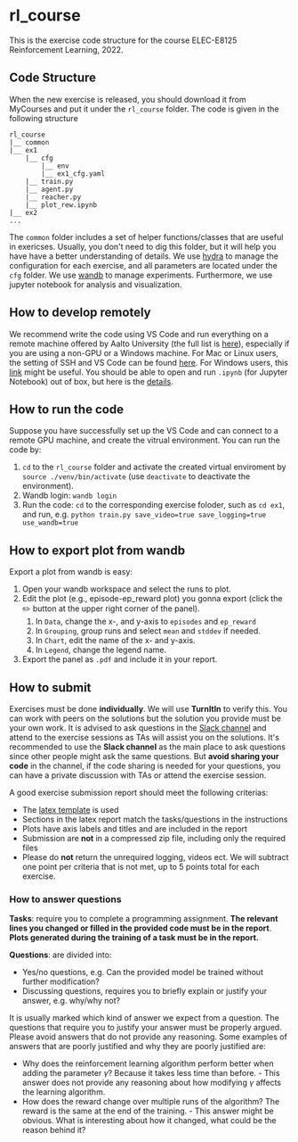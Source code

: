 # rl_course

This is the exercise code structure for the course ELEC-E8125 Reinforcement Learning, 2022.

## Code Structure
When the new exercise is released, you should download it from MyCourses and put it under the `rl_course` folder. The code is given in the following structure
```
rl_course
|__ common
|__ ex1
    |__ cfg
        |__ env
        |__ ex1_cfg.yaml
    |__ train.py
    |__ agent.py
    |__ reacher.py
    |__ plot_rew.ipynb
|__ ex2
...
```

The `common` folder includes a set of helper functions/classes that are useful in exericses. Usually, you don't need to dig this folder, but it will help you have have a better understanding of details.
We use [hydra](https://hydra.cc/) to manage the configuration for each exercise, and all parameters are located under the `cfg` folder. We use [wandb](https://docs.wandb.ai/) to manage experiments. Furthermore, we use jupyter notebook for analysis and visualization.

## How to develop remotely
We recommend write the code using VS Code and run everything on a remote machine offered by Aalto University (the full list is [here](https://www.aalto.fi/en/services/linux-computer-names-in-it-classrooms)), especially if you are using a non-GPU or a Windows machine. For Mac or Linux users, the setting of SSH and VS Code can be found [here](https://yi-zhao.notion.site/How-to-set-up-a-remote-machine-d31e799fe2014fc7b806a29f54c71f1b). For Windows users, this [link](https://code.visualstudio.com/docs/remote/wsl) might be useful. You should be able to open and run `.ipynb` (for Jupyter Notebook) out of box, but here is the [details](https://code.visualstudio.com/docs/datascience/jupyter-notebooks).

## How to run the code
Suppose you have successfully set up the VS Code and can connect to a remote GPU machine, and create the vitrual environment. You can run the code by:
1. `cd` to the `rl_course` folder and activate the created virtual enviroment by `source ./venv/bin/activate` (use `deactivate` to deactivate the environment).
2. Wandb login: `wandb login`
3. Run the code: `cd` to the corresponding exercise foloder, such as `cd ex1`, and run, e.g. `python train.py save_video=true save_logging=true use_wandb=true`

## How to export plot from wandb
Export a plot from wandb is easy:

1. Open your wandb workspace and select the runs to plot.
2. Edit the plot (e.g., episode-ep_reward plot) you gonna export (click the ✏️ button at the upper right corner of the panel).
    1. In `Data`, change the x-, and y-axis to `episodes` and `ep_reward` 
    2. In `Grouping`, group runs and select `mean` and `stddev` if needed.
    3. In `Chart`, edit the name of the x- and y-axis.
    4. In `Legend`, change the legend name.
3. Export the panel as `.pdf` and include it in your report.

## How to submit
Exercises must be done **individually**. We will use **TurnItIn** to verify this. You can work with peers on the
solutions but the solution you provide must be your own work. It is advised to ask questions in the [Slack channel](https://join.slack.com/t/elece8125rein-0pe1068/shared_invite/zt-1fjpcfg12-UY9UNhgFOF8GxiGp7~olew) and attend to the exercise
sessions as TAs will assist you on the solutions. It's recommended to use the **Slack channel** as the main place to ask questions since other people might ask the same questions. But **avoid sharing your code** in the channel, if the code sharing is needed for your questions, you can have a private discussion with TAs or attend the exercise session.

A good exercise submission report should meet the following criterias:
- The [latex template](https://mycourses.aalto.fi/course/view.php?id=37149&section=2) is used
- Sections in the latex report match the tasks/questions in the instructions
- Plots have axis labels and titles and are included in the report
- Submission are **not** in a compressed zip file, including only the required files
- Please do **not** return the unrequired logging, videos ect.
We will subtract one point per criteria that is not met, up to 5 points total for each exercise.

### How to answer questions
**Tasks**: require you to complete a programming assignment. **The relevant lines you changed or filled in the provided code must be in the report**. **Plots generated during the training of a task must be in the report.**

**Questions**: are divided into:
- Yes/no questions, e.g. Can the provided model be trained without further modification?
- Discussing questions, requires you to briefly explain or justify your answer, e.g. why/why not?

It is usually marked which kind of answer we expect from a question. The questions that require you to justify your answer must be properly argued. Please avoid answers that do not provide any reasoning. Some
examples of answers that are poorly justified and why they are poorly justified are:
- Why does the reinforcement learning algorithm perform better when adding the parameter $\gamma$? Because it takes less time than before. - This answer does not provide any reasoning about how modifying $\gamma$
affects the learning algorithm.
- How does the reward change over multiple runs of the algorithm? The reward is the same at the end of the training. - This answer might be obvious. What is interesting about how it changed, what could be the reason behind it?
